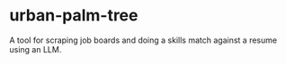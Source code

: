 # urban-palm-tree
A tool for scraping job boards and doing a skills match against a resume using an LLM. 
